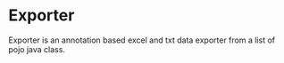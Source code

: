 # Exporter
Exporter is an annotation based excel and txt data exporter from a list of pojo java class.
